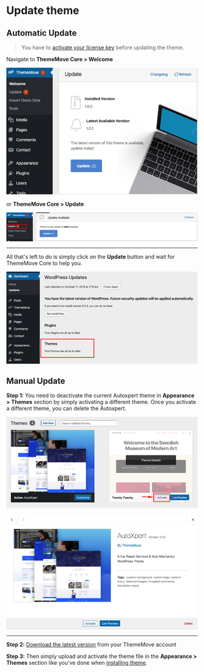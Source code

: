 # Update theme

## Automatic Update

> You have to [activate your license key](theme-ls.md) before updating the theme.

Navigate to **ThemeMove Core > Welcome**

![Update box](images/update-theme-1.png)

or **ThemeMove Core > Update**

![Update page](images/update-theme-2.png)

---
All that's left to do is simply click on the **Update** button and wait for ThemeMove Core to help you.

![Theme Updated](images/theme-updated.png)

## Manual Update

**Step 1:** You need to deactivate the current Autoxpert theme in **Appearance > Themes** section by simply activating a different theme. Once you activate a different theme, you can delete the Autoxpert.

![Activate other theme](images/activate-other-theme.png)

![Delete theme](images/delete-theme.png)

---
**Step 2:** [Download the latest version](download-theme.md) from your ThemeMove account

**Step 3:** Then simply upload and activate the theme file in the **Appearance > Themes** section like you've done when [installing theme](theme-installation.md#install-theme-via-wordpress).